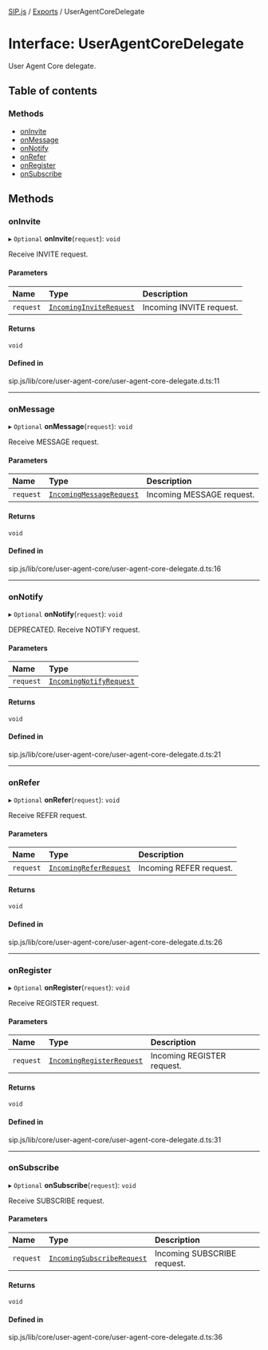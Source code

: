 [SIP.js](../README.md) / [Exports](../modules.md) / UserAgentCoreDelegate

# Interface: UserAgentCoreDelegate

User Agent Core delegate.

## Table of contents

### Methods

- [onInvite](UserAgentCoreDelegate.md#oninvite)
- [onMessage](UserAgentCoreDelegate.md#onmessage)
- [onNotify](UserAgentCoreDelegate.md#onnotify)
- [onRefer](UserAgentCoreDelegate.md#onrefer)
- [onRegister](UserAgentCoreDelegate.md#onregister)
- [onSubscribe](UserAgentCoreDelegate.md#onsubscribe)

## Methods

### onInvite

▸ `Optional` **onInvite**(`request`): `void`

Receive INVITE request.

#### Parameters

| Name | Type | Description |
| :------ | :------ | :------ |
| `request` | [`IncomingInviteRequest`](IncomingInviteRequest.md) | Incoming INVITE request. |

#### Returns

`void`

#### Defined in

sip.js/lib/core/user-agent-core/user-agent-core-delegate.d.ts:11

___

### onMessage

▸ `Optional` **onMessage**(`request`): `void`

Receive MESSAGE request.

#### Parameters

| Name | Type | Description |
| :------ | :------ | :------ |
| `request` | [`IncomingMessageRequest`](IncomingMessageRequest.md) | Incoming MESSAGE request. |

#### Returns

`void`

#### Defined in

sip.js/lib/core/user-agent-core/user-agent-core-delegate.d.ts:16

___

### onNotify

▸ `Optional` **onNotify**(`request`): `void`

DEPRECATED. Receive NOTIFY request.

#### Parameters

| Name | Type |
| :------ | :------ |
| `request` | [`IncomingNotifyRequest`](IncomingNotifyRequest.md) |

#### Returns

`void`

#### Defined in

sip.js/lib/core/user-agent-core/user-agent-core-delegate.d.ts:21

___

### onRefer

▸ `Optional` **onRefer**(`request`): `void`

Receive REFER request.

#### Parameters

| Name | Type | Description |
| :------ | :------ | :------ |
| `request` | [`IncomingReferRequest`](IncomingReferRequest.md) | Incoming REFER request. |

#### Returns

`void`

#### Defined in

sip.js/lib/core/user-agent-core/user-agent-core-delegate.d.ts:26

___

### onRegister

▸ `Optional` **onRegister**(`request`): `void`

Receive REGISTER request.

#### Parameters

| Name | Type | Description |
| :------ | :------ | :------ |
| `request` | [`IncomingRegisterRequest`](IncomingRegisterRequest.md) | Incoming REGISTER request. |

#### Returns

`void`

#### Defined in

sip.js/lib/core/user-agent-core/user-agent-core-delegate.d.ts:31

___

### onSubscribe

▸ `Optional` **onSubscribe**(`request`): `void`

Receive SUBSCRIBE request.

#### Parameters

| Name | Type | Description |
| :------ | :------ | :------ |
| `request` | [`IncomingSubscribeRequest`](IncomingSubscribeRequest.md) | Incoming SUBSCRIBE request. |

#### Returns

`void`

#### Defined in

sip.js/lib/core/user-agent-core/user-agent-core-delegate.d.ts:36
